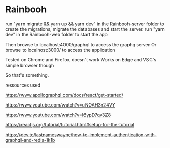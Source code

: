 # Rainbooh
run "yarn migrate && yarn up && yarn dev" in the Rainbooh-server folder to create the migrations, migrate the databases and start the server.
run "yarn dev" in the Rainbooh-web folder to start the app

Then browse to localhost:4000/graphql to access the graphq server
Or browse to localhost:3000/ to access the application

Tested on Chrome and Firefox, doesn't work
Works on Edge and VSC's simple browser though

So that's something.

ressources used

https://www.apollographql.com/docs/react/get-started/

https://www.youtube.com/watch?v=uNOAH3n24VY

https://www.youtube.com/watch?v=I6ypD7qv3Z8

https://reactjs.org/tutorial/tutorial.html#setup-for-the-tutorial

https://dev.to/lastnameswayne/how-to-implement-authentication-with-graphql-and-redis-1k1b
